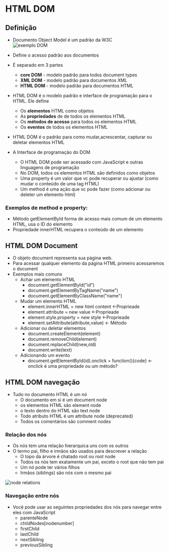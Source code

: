 # HTML DOM  
## Definição  
* Documento Object Model é um padrão da W3C  
![exemplo DOM](https://www.w3schools.com/js/pic_htmltree.gif)   
* Define o acesso padrão aos documentos  
* É separado em 3 partes  
	* **core DOM** - modelo padrão para todos document types  
	* **XML DOM** - modelo padrão para documentos XML  
	* **HTML DOM** - modelo padrão para documentos HTML  
* HTML DOM é o modelo padrão e interface de programação para o HTML. Ele define  
	* Os **elementos** HTML como objetos  
	* As **propriedades** de de todos os elementos HTML  
	* Os **métodos de acesso** para todos os elementos HTML  
	* Os **eventos** de todos os elementos HTML  
* HTML DOM é o padrão para como mudar,acrescentar, capturar ou deletar elementos HTML    
  
* A Interface de programação do DOM  
	* O HTML DOM pode ser acessado com JavaScript e outras linguagens de programação  
	* No DOM, todos os elementos HTML são definidos como objetos  
	* Uma property é um valor que vc pode recuperar ou ajustar (como mudar o conteúdo de uma tag HTML)  
	* Um method é uma ação que vc pode fazer (como adcionar ou deleter um elemento html)  
### Exemplos de method e property:
* Método getElementById forma de acesso mais comum de um elemento HTML, usa o ID do elemento  
* Propriedade innerHTML recupera o conteúdo de um elemento  
  
## HTML DOM Document  
* O objeto document representa sua página web.
* Para acessar qualquer elemento da página HTML primeiro acessaremos o document
* Exemplos mais comuns 
	* Achar um elemento HTML
		* document.getElementById("id")
		* document.getElementByTagName("name")
		* document.getElementByClassName("name")
	* Mudar um elemento HTML
		* element.innerHTML = new html content <-Proprieade
		* element.attribute = new value  <-Proprieade
		* element.style.property = new style  <-Proprieade
		* element.setAttribute(attribute,value) <- Método
	* Adicionar ou deletar elementos
		* document.createElement(element)
		* document.removeChild(element)
		* document.replaceChild(new,old)
		* document.write(text)	
	* Adicionando um evento
		* document.getElementById(id).onclick = function(){code} <-onclick é uma propriedade ou um método?
## HTML DOM navegação  
* Tudo no documento HTML é um nó
	* O documento em si é um document node
	* os elementos HTML são element node
	* o texto dentro do HTML são text node
	* Todo atributo HTML é um attribute node (deprecated)
	* Todos os comentários são comment nodes
### Relação dos nós
* Os nós tem uma relação hierarquica uns com os outros
* O termo pai, filho e irmãos são usados para descrever a relação
	* O topo da árvore é chatado root ou root node
	* Todos os nós tem exatamente um pai, exceto o root que não tem pai
	* Um nó pode ter vários filhos
	* Irmãos (siblings) são nós com o mesmo pai  

![node relations](https://www.w3schools.com/js/pic_navigate.gif)  

### Navegação entre nós
* Você pode usar as seguintes propriedades dos nós para navegar entre eles com JavaScript
	* parenteNode
	* childNodes[nodenumber]
	* firstChild
	* lastChild
	* nextSibling
	* previousSibling
	
